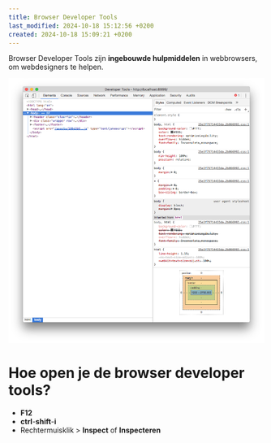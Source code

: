 ```yaml
---
title: Browser Developer Tools
last_modified: 2024-10-18 15:12:56 +0200
created: 2024-10-18 15:09:21 +0200
---
```


Browser Developer Tools zijn **ingebouwde hulpmiddelen** in webbrowsers, om webdesigners te helpen.

![Untitled](images/dev-tools.png)

# Hoe open je de browser developer tools?

- **F12**
- **ctrl**-**shift**-**i**
- Rechtermuisklik > **Inspect** of **Inspecteren**
